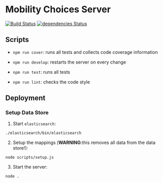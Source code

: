 # Mobility Choices Server

[![Build Status](https://travis-ci.org/MobilityChoices/mc-server.svg?branch=master)](https://travis-ci.org/MobilityChoices/mc-server)
[![dependencies Status](https://david-dm.org/MobilityChoices/mc-server/status.svg)](https://david-dm.org/MobilityChoices/mc-server)

## Scripts

- `npm run cover`: runs all tests and collects code coverage information

- `npm run develop`: restarts the server on every change

- `npm run test`: runs all tests

- `npm run lint`: checks the code style


## Deployment

### Setup Data Store

1. Start `elasticsearch`:

```
./elasticsearch/bin/elasticsearch
```

2. Setup the mappings (**WARNING**:this removes all data from the data store!):

```
node scripts/setup.js
```

3. Start the server:

```
node .
```

